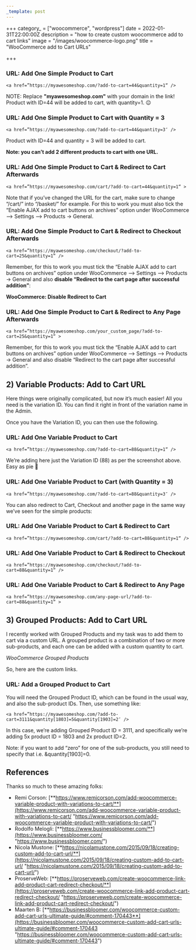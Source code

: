 ```yaml
---
_template: post
---
```


+++
category_ = ["woocommerce", "wordpress"]
date = 2022-01-31T22:00:00Z
description = "how to create custom woocommerce add to cart links"
image = "/images/woocommerce-logo.png"
title = "WooCommerce add to Cart URLs"

+++
### URL: Add One Simple Product to Cart

    <a href=”https://myawesomeshop.com/?add-to-cart=44&quantity=1“ />

NOTE: Replace **"myawesomeshop.com"** with your domain in the link! Product with ID=44 will be added to cart, with quantity=1. 😉

### URL: Add One Simple Product to Cart with Quantity = 3

    <a href=”https://myawesomeshop.com/?add-to-cart=44&quantity=3″ />

Product with ID=44 and quantity = 3 will be added to cart. 

**Note: you can’t add 2 different products to cart with one URL.**

### URL: Add One Simple Product to Cart & Redirect to Cart Afterwards

    <a href=”https://myawesomeshop.com/cart/?add-to-cart=44&quantity=1“ >

Note that if you’ve changed the URL for the cart, make sure to change “/cart/” into “/basket/” for example. For this to work you must also tick the “Enable AJAX add to cart buttons on archives” option under WooCommerce –> Settings –> Products -> General.

### URL: Add One Simple Product to Cart & Redirect to Checkout Afterwards

    <a href=”https://myawesomeshop.com/checkout/?add-to-cart=25&quantity=1“ />

Remember, for this to work you must tick the “Enable AJAX add to cart buttons on archives” option under WooCommerce –> Settings –> Products -> General and also **disable “Redirect to the cart page after successful addition”**:

**WooCommerce: Disable Redirect to Cart**

### URL: Add One Simple Product to Cart & Redirect to Any Page Afterwards

    <a href=”https://myawesomeshop.com/your_custom_page/?add-to-cart=25&quantity=1“ >

Remember, for this to work you must tick the “Enable AJAX add to cart buttons on archives” option under WooCommerce –> Settings –> Products -> General and also disable “Redirect to the cart page after successful addition”.

## 2) Variable Products: Add to Cart URL

Here things were originally complicated, but now it’s much easier! All you need is the variation ID. You can find it right in front of the variation name in the Admin.

Once you have the Variation ID, you can then use the following.

### URL: Add One Variable Product to Cart

    <a href=”https://myawesomeshop.com/?add-to-cart=88&quantity=1“ />

We’re adding here just the Variation ID (88) as per the screenshot above. Easy as pie 🙂

### URL: Add One Variable Product to Cart (with Quantity = 3)

    <a href=”https://myawesomeshop.com/?add-to-cart=88&quantity=3″ />

You can also redirect to Cart, Checkout and another page in the same way we’ve seen for the simple products:

### URL: Add One Variable Product to Cart & Redirect to Cart

    <a href=”https://myawesomeshop.com/cart/?add-to-cart=88&quantity=1“ />

### URL: Add One Variable Product to Cart & Redirect to Checkout

    <a href=”https://myawesomeshop.com/checkout/?add-to-cart=88&quantity=1“ />

### URL: Add One Variable Product to Cart & Redirect to Any Page

    <a href=”https://myawesomeshop.com/any-page-url/?add-to-cart=88&quantity=1“ >

## 3) Grouped Products: Add to Cart URL

I recently worked with Grouped Products and my task was to add them to cart via a custom URL. A grouped product is a combination of two or more sub-products, and each one can be added with a custom quantity to cart.

_WooCommerce Grouped Products_

So, here are the custom links.

### URL: Add a Grouped Product to Cart

You will need the Grouped Product ID, which can be found in the usual way, and also the sub-product IDs. Then, use something like:

    <a href=”https://myawesomeshop.com/?add-to-cart=3111&quantity[1803]=5&quantity[1903]=2″ />

In this case, we’re adding Grouped Product ID = 3111, and specifically we’re adding 5x product ID = 1803 and 2x product ID=2.

Note: if you want to add “zero” for one of the sub-products, you still need to specify that i.e. &quantity\[1903\]=0.

## References

Thanks so much to these amazing folks:

* Remi Corson: [**https://www.remicorson.com/add-woocommerce-variable-product-with-variations-to-cart/**](https://www.remicorson.com/add-woocommerce-variable-product-with-variations-to-cart/ "https://www.remicorson.com/add-woocommerce-variable-product-with-variations-to-cart/")
* Rodolfo Melogli: [**https://www.businessbloomer.com/**](https://www.businessbloomer.com/ "https://www.businessbloomer.com/")
* Nicola Mustone: [**https://nicolamustone.com/2015/09/18/creating-custom-add-to-cart-url/**](https://nicolamustone.com/2015/09/18/creating-custom-add-to-cart-url/ "https://nicolamustone.com/2015/09/18/creating-custom-add-to-cart-url/")
* ProserveWeb: [**https://proserveweb.com/create-woocommerce-link-add-product-cart-redirect-checkout/**](https://proserveweb.com/create-woocommerce-link-add-product-cart-redirect-checkout/ "https://proserveweb.com/create-woocommerce-link-add-product-cart-redirect-checkout/")
* Maarten B: [**https://businessbloomer.com/woocommerce-custom-add-cart-urls-ultimate-guide/#comment-170443**](https://businessbloomer.com/woocommerce-custom-add-cart-urls-ultimate-guide/#comment-170443 "https://businessbloomer.com/woocommerce-custom-add-cart-urls-ultimate-guide/#comment-170443")
